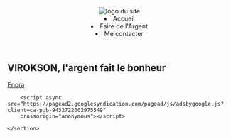 <!DOCTYPE html>
<html lang="fr">
<head>
    <meta charset="UTF-8">
    <meta http-equiv="X-UA-Compatible" content="IE=edge">
    <meta name="viewport" content="width=device-width, initial-scale=1.0">
    <title>VIROKSON - Faite votre argent</title>
    <link rel="stylesheet" href="css/styles.css">
    <script src="https://cdnjs.cloudflare.com/ajax/libs/font-awesome/5.12.0-2/js/all.min.js"></script>
</head>
<body>
    <section class="top-page">
        <header class="header">
            <img src="images/arg-removebg-preview.png" alt="logo du site">
            <nav>
                <li>Accueil</li>
                <li>Faire de l'Argent</li>
                <li>Me contacter</li>
            </nav>
        </header>
        <div class="landinf-page">
            <h1 class="big-title">VIROKSON, l'argent fait le bonheur</h1>
            <a class="scroll-down" href="">Enora <i class=" fas fa-angle-down"></i></a>
        </div>
  
        <script async src="https://pagead2.googlesyndication.com/pagead/js/adsbygoogle.js?client=ca-pub-9432722002975549"
        crossorigin="anonymous"></script>

    </section>
    
    
</body>
</html>
